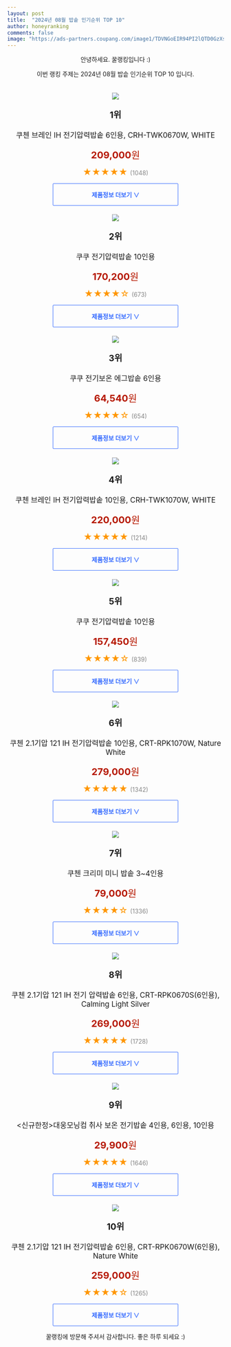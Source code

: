 ```yaml
---
layout: post
title:  "2024년 08월 밥솥 인기순위 TOP 10"
author: honeyranking
comments: false
image: "https://ads-partners.coupang.com/image1/TDVNGoEIR94PI2lQTD0GzXsAWbW0TiwKaSMrh7wS5jA4-reMmA3tej52fXdM3bDTJdP8T7WNbvzCFLG9uxjfXgceXihrUPs20Dylhpr79GwSe7LKpZcOu3RIrjlR6fobmAPkA60g-MvbZ0RnPStnsCT0jHhDvK-wY_Y9VJ61NQyaXsllXgcx-cxYsVlpi7Z4F2fbLgOdah-mC0KjiwLQHOSPFC1cbImAZj9V2L5JBcoWHGDHNx-MHdWWzTe5wpBR8LzRMAPUPt6ct7YlmF-in2ehSH4djcI8c5Y2uT5c9w=="
---
```

<p style="text-align: center;">안녕하세요. 꿀랭킹입니다 :)</p>
<p style="text-align: center;">이번 랭킹 주제는 2024년 08월 밥솥 인기순위 TOP 10 입니다.</p><center><img src="https://ads-partners.coupang.com/image1/TDVNGoEIR94PI2lQTD0GzXsAWbW0TiwKaSMrh7wS5jA4-reMmA3tej52fXdM3bDTJdP8T7WNbvzCFLG9uxjfXgceXihrUPs20Dylhpr79GwSe7LKpZcOu3RIrjlR6fobmAPkA60g-MvbZ0RnPStnsCT0jHhDvK-wY_Y9VJ61NQyaXsllXgcx-cxYsVlpi7Z4F2fbLgOdah-mC0KjiwLQHOSPFC1cbImAZj9V2L5JBcoWHGDHNx-MHdWWzTe5wpBR8LzRMAPUPt6ct7YlmF-in2ehSH4djcI8c5Y2uT5c9w==" style="margin-top:20px" /></center><p style="text-align: center; font-size: 20px"><b>1위</b></p><p style="text-align: center; font-size: 17px">쿠첸 브레인 IH 전기압력밥솥 6인용, CRH-TWK0670W, WHITE</p><p style="text-align: center;"><span style="color: #b61800; font-size: 22px;"><b>209,000</b>원</span></p><p style="text-align: center;"><span style="color: #ff9600; font-size: 20px;">★★★★★ </span><span style="color: #878787;">(1048)</span></p><center><a href="https://link.coupang.com/re/AFFSDP?lptag=AF3899140&subid=honeyrank&pageKey=7488592483&itemId=20575541462&vendorItemId=86684761123&traceid=V0-153-4cb37576111c4c75&clickBeacon=9f865fe0-59ae-11ef-85e6-ab69e97b2b3e%7E3&requestid=20240814050000710008356768&token=31850C%7CMIXED"><div style="font-size: 14px; display: inline-block; padding: 15px 90px; color: #346aff; border-radius: 2px; border: 1px solid #346aff; cursor: pointer;"><b>제품정보 더보기 &or;</b></div></a></center><center><img src="https://ads-partners.coupang.com/image1/2qVDxf4iMmFlGulr2rW3TiKpYDJl7fu-yxTCCQDkN_rishbaz7iq0dUQwYpYD0AOXSBMPhuRlzmeRkrmEAZu7NJrQLEhRj-XdIczIMxiJcesG-xDdyjAVwjXnBwA_gT3MuTe_cdxOzG0aoExSMBaOTSEOJhK4yJlHrWw17vZiRd9EXOctYiqjQglOLr7l1N2KvMetFAfv-ARB_0-8HxU7O4-cL2cvDHs_NTkOCc_w8Wt1RDKDmkhuSSF-u6Cb5vBXIAVM5r9OagQTEsXOum3PSrCFIMgeSDmcWoTwQ==" style="margin-top:20px" /></center><p style="text-align: center; font-size: 20px"><b>2위</b></p><p style="text-align: center; font-size: 17px">쿠쿠 전기압력밥솥 10인용</p><p style="text-align: center;"><span style="color: #b61800; font-size: 22px;"><b>170,200</b>원</span></p><p style="text-align: center;"><span style="color: #ff9600; font-size: 20px;">★★★★☆ </span><span style="color: #878787;">(673)</span></p><center><a href="https://link.coupang.com/re/AFFSDP?lptag=AF3899140&subid=honeyrank&pageKey=8087898017&itemId=6891539307&vendorItemId=74184066753&traceid=V0-153-2d32a27fe2e8c79d&requestid=20240814050000710008356768&token=31850C%7CMIXED"><div style="font-size: 14px; display: inline-block; padding: 15px 90px; color: #346aff; border-radius: 2px; border: 1px solid #346aff; cursor: pointer;"><b>제품정보 더보기 &or;</b></div></a></center><center><img src="https://ads-partners.coupang.com/image1/LPtkgM5SkuZBvZx_LLMs-5CHIcIiZxRZO8QIdtjeZDoBw1B6vvlKWxLAV6K3W3LGNz2dz-hGnqCweUeaBfyT-mS8_CtNFJIyB9nVxvo99yLiTW_75JzMp-FqmrrielvOfkt2ztcJkX67GZtqV2QPAKreY4-vQVh1Gr7yHC8sNFMTlxjY4kQFADa7BBpb9I1-DBMfQx8j8-B3wcvJIyW_oK_cttotZsGG4Y0hooaNo7E5zo5XBLV_a7F9YIq_MJl_Ms9olRKw4_8L5dFb6DIACcRl_lrNq09XEA==" style="margin-top:20px" /></center><p style="text-align: center; font-size: 20px"><b>3위</b></p><p style="text-align: center; font-size: 17px">쿠쿠 전기보온 에그밥솥 6인용</p><p style="text-align: center;"><span style="color: #b61800; font-size: 22px;"><b>64,540</b>원</span></p><p style="text-align: center;"><span style="color: #ff9600; font-size: 20px;">★★★★☆ </span><span style="color: #878787;">(654)</span></p><center><a href="https://link.coupang.com/re/AFFSDP?lptag=AF3899140&subid=honeyrank&pageKey=1868813621&itemId=3176343489&vendorItemId=71163814309&traceid=V0-153-ff2745999eb05cd5&requestid=20240814050000710008356768&token=31850C%7CMIXED"><div style="font-size: 14px; display: inline-block; padding: 15px 90px; color: #346aff; border-radius: 2px; border: 1px solid #346aff; cursor: pointer;"><b>제품정보 더보기 &or;</b></div></a></center><center><img src="https://ads-partners.coupang.com/image1/4U_4nzk7fjCBz0d74b6RcvV5F4DM5c9PViiZpikcUlr_-O1tANTItXIeAgsnO21VxNfIJAuxC-KJ30r4cR50aIQDnVFWINs-YirLhongAmJKM-sUcu0KZLpsjyk7FA2nAZA6ajtczzxG0VWk3hJepFrO4MzmUJ29xxsytOzsubFkTNVT8fowCriPfchf3TGY4y328jIV1yL0RdM31vAynLZvakR2v1iIslVB0erWxqK_Pl07M1y1crG9_ZtLcB_cdni9b3oSULl0Mnro9YrrhFsAL7w0zD_ndSK5znYH" style="margin-top:20px" /></center><p style="text-align: center; font-size: 20px"><b>4위</b></p><p style="text-align: center; font-size: 17px">쿠첸 브레인 IH 전기압력밥솥 10인용, CRH-TWK1070W, WHITE</p><p style="text-align: center;"><span style="color: #b61800; font-size: 22px;"><b>220,000</b>원</span></p><p style="text-align: center;"><span style="color: #ff9600; font-size: 20px;">★★★★★ </span><span style="color: #878787;">(1214)</span></p><center><a href="https://link.coupang.com/re/AFFSDP?lptag=AF3899140&subid=honeyrank&pageKey=7488592483&itemId=20575541480&vendorItemId=86684761117&traceid=V0-153-4cb37576111c4c75&clickBeacon=9f8686f0-59ae-11ef-9f61-3961cb8596d7%7E3&requestid=20240814050000710008356768&token=31850C%7CMIXED"><div style="font-size: 14px; display: inline-block; padding: 15px 90px; color: #346aff; border-radius: 2px; border: 1px solid #346aff; cursor: pointer;"><b>제품정보 더보기 &or;</b></div></a></center><center><img src="https://ads-partners.coupang.com/image1/Thu6oECt0_0b8Yj2TuNfcK8NsP86C_HUm_6NZSaDnfEZF_-JNVdnaUHdwEumutvvACKTM-L56gj1XO_xQ-Z1Ny1GipwiqrBzljzRmTbtrHFTohdpbV8jzEqljwVmjg1YlwqA6LebhD3cjTJY_If920Z3BAeiWIdhraqp3iTwDXoDCGOCddyCh2SON68prfOpqBSNgDsjar4gGFRKslQgUFPH0oPx0hIFSWBmvVho4JnZ5TmisbSrC0nQ_V6p-w6_UIEXfjP6ckZWL7kCPwKjd3JX9czkjkagLT0=" style="margin-top:20px" /></center><p style="text-align: center; font-size: 20px"><b>5위</b></p><p style="text-align: center; font-size: 17px">쿠쿠 전기압력밥솥 10인용</p><p style="text-align: center;"><span style="color: #b61800; font-size: 22px;"><b>157,450</b>원</span></p><p style="text-align: center;"><span style="color: #ff9600; font-size: 20px;">★★★★☆ </span><span style="color: #878787;">(839)</span></p><center><a href="https://link.coupang.com/re/AFFSDP?lptag=AF3899140&subid=honeyrank&pageKey=5080540471&itemId=21574480015&vendorItemId=4180265828&traceid=V0-153-5898b22b21232c1e&requestid=20240814050000710008356768&token=31850C%7CMIXED"><div style="font-size: 14px; display: inline-block; padding: 15px 90px; color: #346aff; border-radius: 2px; border: 1px solid #346aff; cursor: pointer;"><b>제품정보 더보기 &or;</b></div></a></center><center><img src="https://ads-partners.coupang.com/image1/aLANUnCh4GoyABDYaHPc0ns3WmZ7ZsCc1L2Cs7XH6871a3hPJgt2ZLe6GsA4ysuzqjXaRpckYwUc_Cvz2aJgueMPYCanAKc_mAYYuCrzk3nDaB99BqsmZLBMVOssZ8d-P2t5BaAOSJPAkrPHf5cOZ_Y2hcWEUYaQnxOXGyNiXrCvWXDgA_EyWYUoIF_yb1t4clfMVrEhkFY66Sl_gq2R6tmXCGwZTVeJzTayok3Sfp-JFnlPDvYbS2EWmGpfjZNl2ys5ic3LXwp5B1a0FLkfyX-3gZNBQX8SZfuZv2EzSEo=" style="margin-top:20px" /></center><p style="text-align: center; font-size: 20px"><b>6위</b></p><p style="text-align: center; font-size: 17px">쿠첸 2.1기압 121 IH 전기압력밥솥 10인용, CRT-RPK1070W, Nature White</p><p style="text-align: center;"><span style="color: #b61800; font-size: 22px;"><b>279,000</b>원</span></p><p style="text-align: center;"><span style="color: #ff9600; font-size: 20px;">★★★★★ </span><span style="color: #878787;">(1342)</span></p><center><a href="https://link.coupang.com/re/AFFSDP?lptag=AF3899140&subid=honeyrank&pageKey=8259269654&itemId=10196276184&vendorItemId=77478805085&traceid=V0-153-664dd2359d14f51c&clickBeacon=9f8686f0-59ae-11ef-8e9e-a83af099e608%7E3&requestid=20240814050000710008356768&token=31850C%7CMIXED"><div style="font-size: 14px; display: inline-block; padding: 15px 90px; color: #346aff; border-radius: 2px; border: 1px solid #346aff; cursor: pointer;"><b>제품정보 더보기 &or;</b></div></a></center><center><img src="https://ads-partners.coupang.com/image1/cm5v4ZUQ6-6udVgNcsinzzlTulXBwEfr1T2bWNPFKg9uFYSsebU_FMHdxPCh8exb3UyZ3gm880JWoMOvJuDgJo3D86l8usUZilti93kQ04HB4iUMHlh2IAlxDEm7II-OtJ85HqSC-RRZ3t-IszhL6vclgUUWUQyciP-ATQX-CFhgIZmG0TSLRsTRQaKUWKMEWh5BVTtmIj4hmpEd6Jn5jLTapzc3GJ6dK6S3rF6pF6e5GzlDNe9hHs8X8Esvxq_LvKIvWaXpafH6SlJNmf8DRwsHn5uFJ4uXoW0j" style="margin-top:20px" /></center><p style="text-align: center; font-size: 20px"><b>7위</b></p><p style="text-align: center; font-size: 17px">쿠첸 크리미 미니 밥솥 3~4인용</p><p style="text-align: center;"><span style="color: #b61800; font-size: 22px;"><b>79,000</b>원</span></p><p style="text-align: center;"><span style="color: #ff9600; font-size: 20px;">★★★★☆ </span><span style="color: #878787;">(1336)</span></p><center><a href="https://link.coupang.com/re/AFFSDP?lptag=AF3899140&subid=honeyrank&pageKey=7683618263&itemId=2748790584&vendorItemId=70738759449&traceid=V0-153-5ac245209aa47d8d&requestid=20240814050000710008356768&token=31850C%7CMIXED"><div style="font-size: 14px; display: inline-block; padding: 15px 90px; color: #346aff; border-radius: 2px; border: 1px solid #346aff; cursor: pointer;"><b>제품정보 더보기 &or;</b></div></a></center><center><img src="https://ads-partners.coupang.com/image1/iSuPrM28kI0O1iuTiZMOWY3WmILrirZyWW8dOInAiRcDqj228YY6NssgiQE8zh8uYCxIrQT1mdmGoP4pkZ2h1kp-BvCFeypalzYwMJ3w4AiZzcrbXVT38spozyZEog9m74EyblTFjtg8AufCPFW1eiSSwnK_lAspPEFg3HzkMoi4cLPiYcvabN4TqlWWaGY0pq_SZ5sUkRYpBO5d1YzC0ivYXAqdbhW7xDmkN2Y_bnpXBj2vELvArHMQeeFC50t3geuMCxyvzZsHUukG00bXPfziKZCcKoT6RGr8lHOx0Ww=" style="margin-top:20px" /></center><p style="text-align: center; font-size: 20px"><b>8위</b></p><p style="text-align: center; font-size: 17px">쿠첸 2.1기압 121 IH 전기 압력밥솥 6인용, CRT-RPK0670S(6인용), Calming Light Silver</p><p style="text-align: center;"><span style="color: #b61800; font-size: 22px;"><b>269,000</b>원</span></p><p style="text-align: center;"><span style="color: #ff9600; font-size: 20px;">★★★★★ </span><span style="color: #878787;">(1728)</span></p><center><a href="https://link.coupang.com/re/AFFSDP?lptag=AF3899140&subid=honeyrank&pageKey=7849840317&itemId=16755936879&vendorItemId=81357007384&traceid=V0-153-a6448aa9ecfb0af8&clickBeacon=9f8686f0-59ae-11ef-88a5-ec35fc476439%7E3&requestid=20240814050000710008356768&token=31850C%7CMIXED"><div style="font-size: 14px; display: inline-block; padding: 15px 90px; color: #346aff; border-radius: 2px; border: 1px solid #346aff; cursor: pointer;"><b>제품정보 더보기 &or;</b></div></a></center><center><img src="https://ads-partners.coupang.com/image1/S50zLA2Sh92CIOnzS22e7HgGqxLEVkV38QDPlQeQjgLRXtXYVARtwjqNZO7qTQcuRowfYSfdrtqvcymR_3EX9hup3CthYvzINmVO0jkaDuTBQGMw88GMsvwy140hH8IfQ6gHjviaxkx91Vt_MexQGpECc23wKysPPucxrWmrOSQFx4dXQCTnUN97ZOCGdRRiwyk39evpsjVZVf7VJYfSV2MOWhJOBHy2tfqe6iVkIa1NKldWZF5WUKTzEj9j-vMHdG_eJnDjmoSRVvsTridUlozb3l-aZAMZzqM7woOrj1n9a9uMT4eX5m4=" style="margin-top:20px" /></center><p style="text-align: center; font-size: 20px"><b>9위</b></p><p style="text-align: center; font-size: 17px"><신규한정>대웅모닝컴 취사 보온 전기밥솥 4인용, 6인용, 10인용</p><p style="text-align: center;"><span style="color: #b61800; font-size: 22px;"><b>29,900</b>원</span></p><p style="text-align: center;"><span style="color: #ff9600; font-size: 20px;">★★★★★ </span><span style="color: #878787;">(1646)</span></p><center><a href="https://link.coupang.com/re/AFFSDP?lptag=AF3899140&subid=honeyrank&pageKey=7821628487&itemId=21246706436&vendorItemId=90893075972&traceid=V0-153-559c6c3b7236213a&requestid=20240814050000710008356768&token=31850C%7CMIXED"><div style="font-size: 14px; display: inline-block; padding: 15px 90px; color: #346aff; border-radius: 2px; border: 1px solid #346aff; cursor: pointer;"><b>제품정보 더보기 &or;</b></div></a></center><center><img src="https://ads-partners.coupang.com/image1/2sicbpAMvwo7DoVR2poIimKBiIVcd8d4fKlmQDi83yB8B50pWBY7_cJjIz7e_f6gJDdk4TCucNDopUsM5clPLBSYgqcvjgKOAwwGLnbIwEOJObN5RDO9QZEuelzKBmI6Gv1PhA4KWxOkB7mzFKR5Rj8W0-JP4kz9k9fj2cdxflyZanPSPkoB-PT0N4J1pZd30gZHuF-t7mZX_uE4P_jbXaeVDkLdnF-JD0F68p8LHWdJyuP0p3IQ7fx3NQ4TZF1liWnj6tumuYTq8gSaxHisFyMxmZSBd0QR76ENuMYSEg==" style="margin-top:20px" /></center><p style="text-align: center; font-size: 20px"><b>10위</b></p><p style="text-align: center; font-size: 17px">쿠첸 2.1기압 121 IH 전기압력밥솥 6인용, CRT-RPK0670W(6인용), Nature White</p><p style="text-align: center;"><span style="color: #b61800; font-size: 22px;"><b>259,000</b>원</span></p><p style="text-align: center;"><span style="color: #ff9600; font-size: 20px;">★★★★☆ </span><span style="color: #878787;">(1265)</span></p><center><a href="https://link.coupang.com/re/AFFSDP?lptag=AF3899140&subid=honeyrank&pageKey=7849840317&itemId=10196276110&vendorItemId=77478805062&traceid=V0-153-a6448aa9ecfb0af8&clickBeacon=9f8686f0-59ae-11ef-a5a1-8719e23d968a%7E3&requestid=20240814050000710008356768&token=31850C%7CMIXED"><div style="font-size: 14px; display: inline-block; padding: 15px 90px; color: #346aff; border-radius: 2px; border: 1px solid #346aff; cursor: pointer;"><b>제품정보 더보기 &or;</b></div></a></center><p style="text-align: center;">꿀랭킹에 방문해 주셔서 감사합니다. 좋은 하루 되세요 :)</p>
